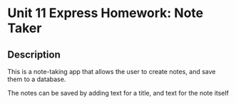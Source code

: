# Unit 11 Express Homework: Note Taker

## Description

This is a note-taking app that allows the user to create notes, and save them to a database.

The notes can be saved by adding text for a title, and text for the note itself
